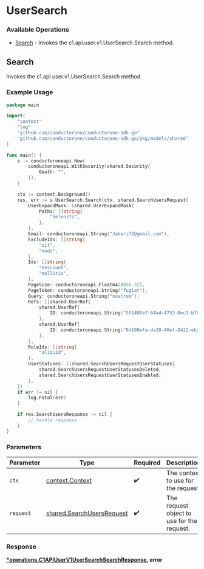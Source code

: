# UserSearch

### Available Operations

* [Search](#search) - Invokes the c1.api.user.v1.UserSearch.Search method.

## Search

Invokes the c1.api.user.v1.UserSearch.Search method.

### Example Usage

```go
package main

import(
	"context"
	"log"
	"github.com/conductorone/conductorone-sdk-go"
	"github.com/conductorone/conductorone-sdk-go/pkg/models/shared"
)

func main() {
    s := conductoroneapi.New(
        conductoroneapi.WithSecurity(shared.Security{
            Oauth: "",
        }),
    )

    ctx := context.Background()
    res, err := s.UserSearch.Search(ctx, shared.SearchUsersRequest{
        UserExpandMask: &shared.UserExpandMask{
            Paths: []string{
                "deleniti",
            },
        },
        Email: conductoroneapi.String("Jabari72@gmail.com"),
        ExcludeIds: []string{
            "sit",
            "modi",
        },
        Ids: []string{
            "nesciunt",
            "mollitia",
        },
        PageSize: conductoroneapi.Float64(4926.32),
        PageToken: conductoroneapi.String("fugiat"),
        Query: conductoroneapi.String("nostrum"),
        Refs: []shared.UserRef{
            shared.UserRef{
                ID: conductoroneapi.String("5f1400e7-64ad-4733-8ec1-b781b36a0808"),
            },
            shared.UserRef{
                ID: conductoroneapi.String("8d100efa-da20-40ef-8422-eb2164cf9ab8"),
            },
        },
        RoleIds: []string{
            "aliquid",
        },
        UserStatuses: []shared.SearchUsersRequestUserStatuses{
            shared.SearchUsersRequestUserStatusesDeleted,
            shared.SearchUsersRequestUserStatusesEnabled,
        },
    })
    if err != nil {
        log.Fatal(err)
    }

    if res.SearchUsersResponse != nil {
        // handle response
    }
}
```

### Parameters

| Parameter                                                              | Type                                                                   | Required                                                               | Description                                                            |
| ---------------------------------------------------------------------- | ---------------------------------------------------------------------- | ---------------------------------------------------------------------- | ---------------------------------------------------------------------- |
| `ctx`                                                                  | [context.Context](https://pkg.go.dev/context#Context)                  | :heavy_check_mark:                                                     | The context to use for the request.                                    |
| `request`                                                              | [shared.SearchUsersRequest](../../models/shared/searchusersrequest.md) | :heavy_check_mark:                                                     | The request object to use for the request.                             |


### Response

**[*operations.C1APIUserV1UserSearchSearchResponse](../../models/operations/c1apiuserv1usersearchsearchresponse.md), error**

